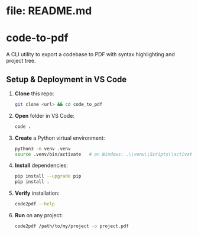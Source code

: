 # file: README.md
# code-to-pdf

A CLI utility to export a codebase to PDF with syntax highlighting and project tree.

## Setup & Deployment in VS Code
1. **Clone** this repo:
   ```bash
   git clone <url> && cd code_to_pdf
   ```
2. **Open** folder in VS Code:
   ```bash
   code .
   ```
3. **Create** a Python virtual environment:
   ```bash
   python3 -m venv .venv
   source .venv/bin/activate   # on Windows: .\\venv\\Scripts\\activate
   ```
4. **Install** dependencies:
   ```bash
   pip install --upgrade pip
   pip install .
   ```
5. **Verify** installation:
   ```bash
   code2pdf --help
   ```
6. **Run** on any project:
   ```bash
   code2pdf /path/to/my/project -o project.pdf
   ```